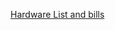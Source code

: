 [Hardware List and bills](https://docs.google.com/spreadsheets/d/1Xi2mFbsIqCAgBjyNmn7axHBQiIppvRpXuDtCNHYtMHs/edit?usp=sharing)
